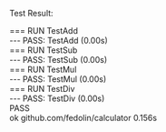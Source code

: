 Test Result:

=== RUN   TestAdd                                                                                                    
--- PASS: TestAdd (0.00s)                                                                                            
=== RUN   TestSub                                                                                                    
--- PASS: TestSub (0.00s)                                                                                            
=== RUN   TestMul                                                                                                    
--- PASS: TestMul (0.00s)                                                                                            
=== RUN   TestDiv                                                                                                    
--- PASS: TestDiv (0.00s)                                                                                            
PASS                                                                                                                 
ok      github.com/fedolin/calculator   0.156s      
